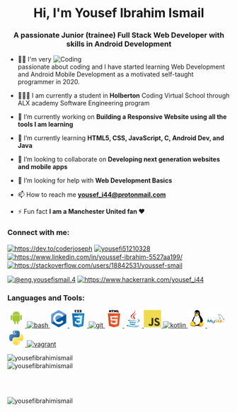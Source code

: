 <h1 align="center">Hi, I'm Yousef Ibrahim Ismail</h1>
<h3 align="center">A passionate Junior (trainee) Full Stack Web Developer with skills in Android Development </h3>
<img  align="right" alt="Coding" width="400"
src="https://cdn.dribbble.com/users/192847/screenshots/3930313/writer-at-work.gif">

- 🙋🏻 I'm very passionate about coding and I have started learning Web Development and Android Mobile Development as a motivated self-taught programmer in 2020.

- 🧑🏻‍🎓 I am currently a student in **Holberton** Coding Virtual School through ALX academy Software Engineering program

- 🔭 I’m currently working on **Building a Responsive Website using all the tools I am learning**

- 🌱 I’m currently learning **HTML5, CSS, JavaScript, C, Android Dev, and Java**

- 👯 I’m looking to collaborate on **Developing next generation websites and mobile apps**

- 🤝 I’m looking for help with **Web Development Basics**

- 📫 How to reach me **yousef_i44@protonmail.com**

- ⚡ Fun fact **I am a Manchester United fan ❤️**

<h3 align="left">Connect with me:</h3>
<p align="left">
<a href="https://dev.to/https://dev.to/coderjoseph" target="blank"><img align="center" src="https://raw.githubusercontent.com/rahuldkjain/github-profile-readme-generator/master/src/images/icons/Social/devto.svg" alt="https://dev.to/coderjoseph" height="30" width="40" /></a>
<a href="https://twitter.com/yousefi51210328" target="blank"><img align="center" src="https://raw.githubusercontent.com/rahuldkjain/github-profile-readme-generator/master/src/images/icons/Social/twitter.svg" alt="yousefi51210328" height="30" width="40" /></a>
<a href="https://linkedin.com/in/https://www.linkedin.com/in/youssef-ibrahim-5527aa199/" target="blank"><img align="center" src="https://raw.githubusercontent.com/rahuldkjain/github-profile-readme-generator/master/src/images/icons/Social/linked-in-alt.svg" alt="https://www.linkedin.com/in/youssef-ibrahim-5527aa199/" height="30" width="40" /></a>
<a href="https://stackoverflow.com/users/https://stackoverflow.com/users/18842531/youssef-smail" target="blank"><img align="center" src="https://raw.githubusercontent.com/rahuldkjain/github-profile-readme-generator/master/src/images/icons/Social/stack-overflow.svg" alt="https://stackoverflow.com/users/18842531/youssef-smail" height="30" width="40" /></a>
  
<a href="https://medium.com/@eng.yousefismail.4" target="blank"><img align="center" src="https://raw.githubusercontent.com/rahuldkjain/github-profile-readme-generator/master/src/images/icons/Social/medium.svg" alt="@eng.yousefismail.4" height="30" width="40" /></a>
<a href="https://www.hackerrank.com/https://www.hackerrank.com/yousef_i44" target="blank"><img align="center" src="https://raw.githubusercontent.com/rahuldkjain/github-profile-readme-generator/master/src/images/icons/Social/hackerrank.svg" alt="https://www.hackerrank.com/yousef_i44" height="30" width="40" /></a>
</p>

<h3 align="left">Languages and Tools:</h3>
<p align="left"> <a href="https://developer.android.com" target="_blank" rel="noreferrer"> <img src="https://raw.githubusercontent.com/devicons/devicon/master/icons/android/android-original-wordmark.svg" alt="android" width="40" height="40"/> </a> <a href="https://www.gnu.org/software/bash/" target="_blank" rel="noreferrer"> <img src="https://www.vectorlogo.zone/logos/gnu_bash/gnu_bash-icon.svg" alt="bash" width="40" height="40"/> </a> <a href="https://www.cprogramming.com/" target="_blank" rel="noreferrer"> <img src="https://raw.githubusercontent.com/devicons/devicon/master/icons/c/c-original.svg" alt="c" width="40" height="40"/> </a> <a href="https://www.w3schools.com/css/" target="_blank" rel="noreferrer"> <img src="https://raw.githubusercontent.com/devicons/devicon/master/icons/css3/css3-original-wordmark.svg" alt="css3" width="40" height="40"/> </a> <a href="https://git-scm.com/" target="_blank" rel="noreferrer"> <img src="https://www.vectorlogo.zone/logos/git-scm/git-scm-icon.svg" alt="git" width="40" height="40"/> </a> <a href="https://www.w3.org/html/" target="_blank" rel="noreferrer"> <img src="https://raw.githubusercontent.com/devicons/devicon/master/icons/html5/html5-original-wordmark.svg" alt="html5" width="40" height="40"/> </a> <a href="https://www.java.com" target="_blank" rel="noreferrer"> <img src="https://raw.githubusercontent.com/devicons/devicon/master/icons/java/java-original.svg" alt="java" width="40" height="40"/> </a> <a href="https://developer.mozilla.org/en-US/docs/Web/JavaScript" target="_blank" rel="noreferrer"> <img src="https://raw.githubusercontent.com/devicons/devicon/master/icons/javascript/javascript-original.svg" alt="javascript" width="40" height="40"/> </a> <a href="https://kotlinlang.org" target="_blank" rel="noreferrer"> <img src="https://www.vectorlogo.zone/logos/kotlinlang/kotlinlang-icon.svg" alt="kotlin" width="40" height="40"/> </a> <a href="https://www.linux.org/" target="_blank" rel="noreferrer"> <img src="https://raw.githubusercontent.com/devicons/devicon/master/icons/linux/linux-original.svg" alt="linux" width="40" height="40"/> </a> <a href="https://www.mysql.com/" target="_blank" rel="noreferrer"> <img src="https://raw.githubusercontent.com/devicons/devicon/master/icons/mysql/mysql-original-wordmark.svg" alt="mysql" width="40" height="40"/> </a> <a href="https://www.python.org" target="_blank" rel="noreferrer"> <img src="https://raw.githubusercontent.com/devicons/devicon/master/icons/python/python-original.svg" alt="python" width="40" height="40"/> </a> <a href="https://www.vagrantup.com/" target="_blank" rel="noreferrer"> <img src="https://www.vectorlogo.zone/logos/vagrantup/vagrantup-icon.svg" alt="vagrant" width="40" height="40"/> </a> </p>

<p><img align="left" src="https://github-readme-stats.vercel.app/api/top-langs?username=yousefibrahimismail&show_icons=true&locale=en&layout=compact" alt="yousefibrahimismail" width="500"/></p>

<p>&nbsp;<img align="center" src="https://github-readme-stats.vercel.app/api?username=yousefibrahimismail&show_icons=true&locale=en" alt="yousefibrahimismail" /></p>
<br> </br>
<p><img align="right" src="https://github-readme-streak-stats.herokuapp.com/?user=yousefibrahimismail&" alt="yousefibrahimismail" width="900" /></p>
